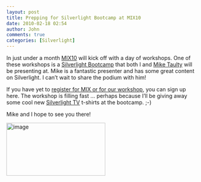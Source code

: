 ```yaml
---
layout: post
title: Prepping for Silverlight Bootcamp at MIX10
date: 2010-02-18 02:54
author: John
comments: true
categories: [Silverlight]
---
```

<p>In just under a month <a href="http://live.visitmix.com/">MIX10</a> will kick off with a day of workshops. One of these workshops is a <a href="http://live.visitmix.com/MIX10/Sessions/WKSP05">Silverlight Bootcamp</a> that both I and <a href="http://mtaulty.com/CommunityServer/blogs/mike_taultys_blog/default.aspx">Mike Taulty</a> will be presenting at. Mike is a fantastic presenter and has some great content on Silverlight. I can’t wait to share the podium with him!</p>  <p>If you have yet to <a href="http://live.visitmix.com/MIX10/Sessions/WKSP05">register for MIX or for our workshop</a>, you can sign up here. The workshop is filling fast … perhaps because I’ll be giving away some cool new <a href="http://channel9.msdn.com/shows/SilverlightTV/">Silverlight TV</a> t-shirts at the bootcamp. ;-)</p>  <p>Mike and I hope to see you there! </p>  <p><a href="http://live.visitmix.com/"><img style="border-bottom: 0px; border-left: 0px; display: inline; border-top: 0px; border-right: 0px" title="image" border="0" alt="image" src="/wp-content/uploads/files/media/image/WindowsLiveWriter/PreppingforSilverlightBootcampatMIX10_14F92/image_3.png" width="258" height="138" /></a></p>

